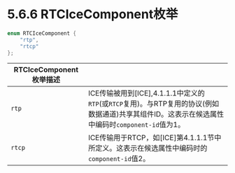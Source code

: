 # 5.6.6 RTCIceComponent枚举

```java
enum RTCIceComponent {
    "rtp",
    "rtcp"
};
```



| RTCIceComponent枚举描述 |                                                              |
| ----------------------- | ------------------------------------------------------------ |
| `rtp`                   | ICE传输被用到[ICE],4.1.1.1中定义的`RTP`(或`RTCP`复用)。与RTP复用的协议(例如数据通道)共享其组件ID。这表示在候选属性中编码时`component-id`值为1。 |
| `rtcp`                  | ICE传输用于RTCP，如[ICE]第4.1.1.1节中所定义。这表示在候选属性中编码时的`component-id`值2。 |

